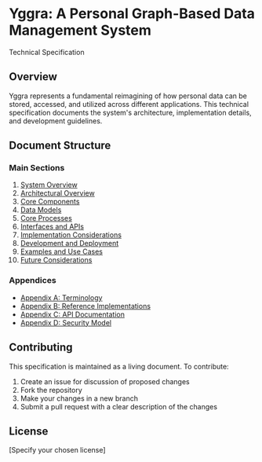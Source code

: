 # Yggra: A Personal Graph-Based Data Management System
Technical Specification

## Overview
Yggra represents a fundamental reimagining of how personal data can be stored, accessed, and utilized across different applications. This technical specification documents the system's architecture, implementation details, and development guidelines.

## Document Structure

### Main Sections
1. [System Overview](docs/01-overview/)
2. [Architectural Overview](docs/02-architecture/)
3. [Core Components](docs/03-components/)
4. [Data Models](docs/04-data-models/)
5. [Core Processes](docs/05-processes/)
6. [Interfaces and APIs](docs/06-interfaces/)
7. [Implementation Considerations](docs/07-implementation/)
8. [Development and Deployment](docs/08-development/)
9. [Examples and Use Cases](docs/09-examples/)
10. [Future Considerations](docs/10-future/)

### Appendices
- [Appendix A: Terminology](appendices/A-terminology.md)
- [Appendix B: Reference Implementations](appendices/B-reference-implementations.md)
- [Appendix C: API Documentation](appendices/C-api-documentation.md)
- [Appendix D: Security Model](appendices/D-security-model.md)

## Contributing
This specification is maintained as a living document. To contribute:
1. Create an issue for discussion of proposed changes
2. Fork the repository
3. Make your changes in a new branch
4. Submit a pull request with a clear description of the changes

## License
[Specify your chosen license]